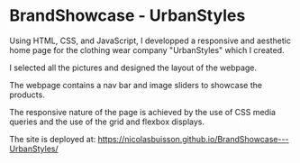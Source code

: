 # BrandShowcase - UrbanStyles

Using HTML, CSS, and JavaScript, I developped a responsive and aesthetic home page for the clothing wear company "UrbanStyles" which I created.

I selected all the pictures and designed the layout of the webpage.

The webpage contains a nav bar and image sliders to showcase the products.

The responsive nature of the page is achieved by the use of CSS media queries and the use of the grid and flexbox displays.

The site is deployed at: https://nicolasbuisson.github.io/BrandShowcase---UrbanStyles/

